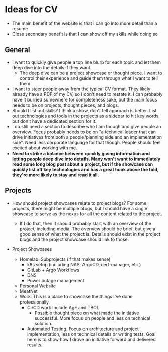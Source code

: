 # Ideas for CV

- The main benefit of the website is that I can go into more detail than a resume
- Close secondary benefit is that I can show off my skills while doing so

## General

- I want to quickly give people a top line blurb for each topic and let them deep dive into the details if they want.
  - The deep dive can be a project showcase or thought piece. I want to control their experience and guide them through what I want to tell them
- I want to steer people away from the typical CV format. They likely already have a PDF of my CV, so I don't need to restate it. I can probably have it burried somewhere for completeness sake, but the main focus needs to be on projects, thought pieces, and blogs.
- Should I list out skills? I think a show, don't tell approach is better. List out technologies and tools in the projects as a sidebar to hit key words, but don't have a dedicated section for it.
- I do still need a section to describe who I am though and give people an overview. Focus probably needs to be on "a technical leader that can drive initiatives from both a people/planning side and an implementation side". Need less corporate language for that though. People should feel excited about working with me.
- **Need to strike a balance between quickly giving information and letting people deep dive into details. Many won't want to immediately read some long blog post about a project, but if the showcase can quickly list off key technologies and has a great hook above the fold, they're more likely to stay and read it all.**

## Projects

- How should project showcases relate to project blogs? For some projects, there might be multiple blogs, but I should have a single showcase to serve as the nexus for all the content related to the project.

  - If I do that, then it should probably start with an overview of the project, including media. The overview should be brief, but give a good sense of what the project is. Details should exist in the project blogs and the project showcase should link to those.

- Project Showcases
  - Homelab. Subprojects (if that makes sense)
    - k8s setup (including NAS, ArgoCD, cert-manager, etc.)
    - GitLab + Argo Workflows
    - DNS
    - Power outage management
  - Personal Website
  - MeatNet
  - Work. This is a place to showcase the things I've done professionally.
    - CI/CD work Include AgF and TBOL.
      - Possible thought piece on what made the initiative successful. More focus on people and less on technical solution.
    - Automated Testing. Focus on architecture and project implementation, less on technical details or writing tests. Goal here is to show how I drove an initiative forward and delivered results.
